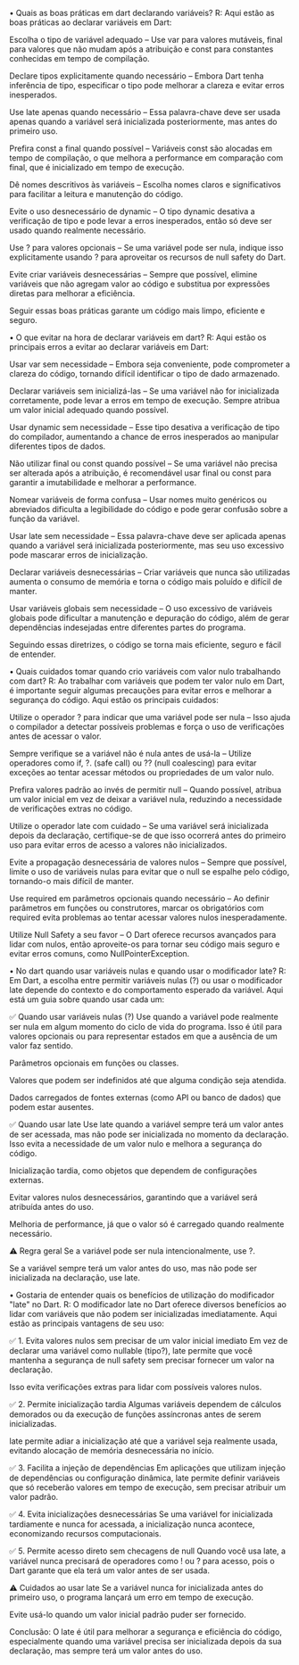 • Quais as boas práticas em dart declarando variáveis? 
R: 
Aqui estão as boas práticas ao declarar variáveis em Dart:

Escolha o tipo de variável adequado – Use var para valores mutáveis, final para valores que não mudam após a atribuição e const para constantes conhecidas em tempo de compilação.

Declare tipos explicitamente quando necessário – Embora Dart tenha inferência de tipo, especificar o tipo pode melhorar a clareza e evitar erros inesperados.

Use late apenas quando necessário – Essa palavra-chave deve ser usada apenas quando a variável será inicializada posteriormente, mas antes do primeiro uso.

Prefira const a final quando possível – Variáveis const são alocadas em tempo de compilação, o que melhora a performance em comparação com final, que é inicializado em tempo de execução.

Dê nomes descritivos às variáveis – Escolha nomes claros e significativos para facilitar a leitura e manutenção do código.

Evite o uso desnecessário de dynamic – O tipo dynamic desativa a verificação de tipo e pode levar a erros inesperados, então só deve ser usado quando realmente necessário.

Use ? para valores opcionais – Se uma variável pode ser nula, indique isso explicitamente usando ? para aproveitar os recursos de null safety do Dart.

Evite criar variáveis desnecessárias – Sempre que possível, elimine variáveis que não agregam valor ao código e substitua por expressões diretas para melhorar a eficiência.

Seguir essas boas práticas garante um código mais limpo, eficiente e seguro.

• O que evitar na hora de declarar variáveis em dart? 
R:
Aqui estão os principais erros a evitar ao declarar variáveis em Dart:

Usar var sem necessidade – Embora seja conveniente, pode comprometer a clareza do código, tornando difícil identificar o tipo de dado armazenado.

Declarar variáveis sem inicializá-las – Se uma variável não for inicializada corretamente, pode levar a erros em tempo de execução. Sempre atribua um valor inicial adequado quando possível.

Usar dynamic sem necessidade – Esse tipo desativa a verificação de tipo do compilador, aumentando a chance de erros inesperados ao manipular diferentes tipos de dados.

Não utilizar final ou const quando possível – Se uma variável não precisa ser alterada após a atribuição, é recomendável usar final ou const para garantir a imutabilidade e melhorar a performance.

Nomear variáveis de forma confusa – Usar nomes muito genéricos ou abreviados dificulta a legibilidade do código e pode gerar confusão sobre a função da variável.

Usar late sem necessidade – Essa palavra-chave deve ser aplicada apenas quando a variável será inicializada posteriormente, mas seu uso excessivo pode mascarar erros de inicialização.

Declarar variáveis desnecessárias – Criar variáveis que nunca são utilizadas aumenta o consumo de memória e torna o código mais poluído e difícil de manter.

Usar variáveis globais sem necessidade – O uso excessivo de variáveis globais pode dificultar a manutenção e depuração do código, além de gerar dependências indesejadas entre diferentes partes do programa.

Seguindo essas diretrizes, o código se torna mais eficiente, seguro e fácil de entender.

• Quais cuidados tomar quando crio variáveis com valor nulo trabalhando com dart? 
R: 
Ao trabalhar com variáveis que podem ter valor nulo em Dart, é importante seguir algumas precauções para evitar erros e melhorar a segurança do código. Aqui estão os principais cuidados:

Utilize o operador ? para indicar que uma variável pode ser nula – Isso ajuda o compilador a detectar possíveis problemas e força o uso de verificações antes de acessar o valor.

Sempre verifique se a variável não é nula antes de usá-la – Utilize operadores como if, ?. (safe call) ou ?? (null coalescing) para evitar exceções ao tentar acessar métodos ou propriedades de um valor nulo.

Prefira valores padrão ao invés de permitir null – Quando possível, atribua um valor inicial em vez de deixar a variável nula, reduzindo a necessidade de verificações extras no código.

Utilize o operador late com cuidado – Se uma variável será inicializada depois da declaração, certifique-se de que isso ocorrerá antes do primeiro uso para evitar erros de acesso a valores não inicializados.

Evite a propagação desnecessária de valores nulos – Sempre que possível, limite o uso de variáveis nulas para evitar que o null se espalhe pelo código, tornando-o mais difícil de manter.

Use required em parâmetros opcionais quando necessário – Ao definir parâmetros em funções ou construtores, marcar os obrigatórios com required evita problemas ao tentar acessar valores nulos inesperadamente.

Utilize Null Safety a seu favor – O Dart oferece recursos avançados para lidar com nulos, então aproveite-os para tornar seu código mais seguro e evitar erros comuns, como NullPointerException.

• No dart quando usar variáveis nulas e quando usar o modificador late? 
R: 
Em Dart, a escolha entre permitir variáveis nulas (?) ou usar o modificador late depende do contexto e do comportamento esperado da variável. Aqui está um guia sobre quando usar cada um:

✅ Quando usar variáveis nulas (?)
Use quando a variável pode realmente ser nula em algum momento do ciclo de vida do programa. Isso é útil para valores opcionais ou para representar estados em que a ausência de um valor faz sentido.

Parâmetros opcionais em funções ou classes.

Valores que podem ser indefinidos até que alguma condição seja atendida.

Dados carregados de fontes externas (como API ou banco de dados) que podem estar ausentes.

✅ Quando usar late
Use late quando a variável sempre terá um valor antes de ser acessada, mas não pode ser inicializada no momento da declaração. Isso evita a necessidade de um valor nulo e melhora a segurança do código.

Inicialização tardia, como objetos que dependem de configurações externas.

Evitar valores nulos desnecessários, garantindo que a variável será atribuída antes do uso.

Melhoria de performance, já que o valor só é carregado quando realmente necessário.

⚠️ Regra geral
Se a variável pode ser nula intencionalmente, use ?.

Se a variável sempre terá um valor antes do uso, mas não pode ser inicializada na declaração, use late.

• Gostaria de entender quais os benefícios de utilização do modificador "late" no Dart. 
R: 
O modificador late no Dart oferece diversos benefícios ao lidar com variáveis que não podem ser inicializadas imediatamente. Aqui estão as principais vantagens de seu uso:

✅ 1. Evita valores nulos sem precisar de um valor inicial imediato
Em vez de declarar uma variável como nullable (tipo?), late permite que você mantenha a segurança de null safety sem precisar fornecer um valor na declaração.

Isso evita verificações extras para lidar com possíveis valores nulos.

✅ 2. Permite inicialização tardia
Algumas variáveis dependem de cálculos demorados ou da execução de funções assíncronas antes de serem inicializadas.

late permite adiar a inicialização até que a variável seja realmente usada, evitando alocação de memória desnecessária no início.

✅ 3. Facilita a injeção de dependências
Em aplicações que utilizam injeção de dependências ou configuração dinâmica, late permite definir variáveis que só receberão valores em tempo de execução, sem precisar atribuir um valor padrão.

✅ 4. Evita inicializações desnecessárias
Se uma variável for inicializada tardiamente e nunca for acessada, a inicialização nunca acontece, economizando recursos computacionais.

✅ 5. Permite acesso direto sem checagens de null
Quando você usa late, a variável nunca precisará de operadores como ! ou ? para acesso, pois o Dart garante que ela terá um valor antes de ser usada.

⚠️ Cuidados ao usar late
Se a variável nunca for inicializada antes do primeiro uso, o programa lançará um erro em tempo de execução.

Evite usá-lo quando um valor inicial padrão puder ser fornecido.

Conclusão: O late é útil para melhorar a segurança e eficiência do código, especialmente quando uma variável precisa ser inicializada depois da sua declaração, mas sempre terá um valor antes do uso.
